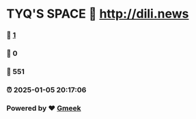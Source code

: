 # TYQ'S SPACE :link: http://dili.news 
### :page_facing_up: [1](http://dili.news/tag.html) 
### :speech_balloon: 0 
### :hibiscus: 551 
### :alarm_clock: 2025-01-05 20:17:06 
### Powered by :heart: [Gmeek](https://github.com/Meekdai/Gmeek)
